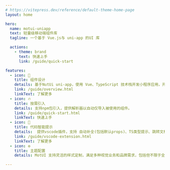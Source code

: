 ```yaml
---
# https://vitepress.dev/reference/default-theme-home-page
layout: home

hero:
  name: motui-uniapp
  text: 轻量级移动端组件库
  tagline: 一个基于 Vue.js与 uni-app 的UI 库

  actions:
    - theme: brand
      text: 快速上手
      link: /guide/quick-start

features:
  - icon: 🌈
    title: 组件设计
    details: 基于NutUi uni-app，使用 Vue、TypeScript 技术栈开发小程序应用，开箱即用，帮助研发快速开发用户界面。
    link: /guide/overview.html
    linkText: 了解更多
  - icon: 🔥
    title: 按需引入
    details: 支持npm包引入，提供解析器以自动仅导入被使用的组件。
    link: /guide/quick-start.html
    linkText: 快速上手
  - icon: 🎉
    title: 代码智能提示
    details:  提供vscode插件，支持 自动补全(包括默认props)、TS类型提示、跳转文档功能。
    link: /guide/vscode-extension.html
    linkText: 了解更多
  - icon: ⚙️
    title: 主题配置
    details: MotUI 支持灵活的样式定制，满足多种视觉业务和品牌需求，包括但不限于全局主色调和特定组件视觉定制的支持。

---
```


